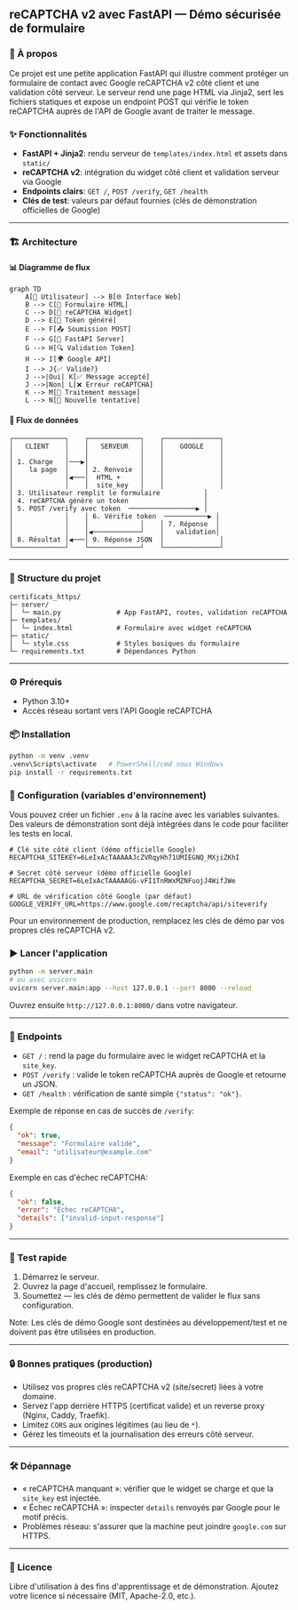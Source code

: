 ## reCAPTCHA v2 avec FastAPI — Démo sécurisée de formulaire

### 🧭 À propos

Ce projet est une petite application FastAPI qui illustre comment protéger un formulaire de contact avec Google reCAPTCHA v2 côté client et une validation côté serveur. Le serveur rend une page HTML via Jinja2, sert les fichiers statiques et expose un endpoint POST qui vérifie le token reCAPTCHA auprès de l'API de Google avant de traiter le message.

### ✨ Fonctionnalités

- **FastAPI + Jinja2**: rendu serveur de `templates/index.html` et assets dans `static/`
- **reCAPTCHA v2**: intégration du widget côté client et validation serveur via Google
- **Endpoints clairs**: `GET /`, `POST /verify`, `GET /health`
- **Clés de test**: valeurs par défaut fournies (clés de démonstration officielles de Google)

---

### 🏗️ Architecture

#### 📊 Diagramme de flux

```mermaid
graph TD
    A[👤 Utilisateur] --> B[🌐 Interface Web]
    B --> C[📝 Formulaire HTML]
    C --> D[🤖 reCAPTCHA Widget]
    D --> E[🔐 Token généré]
    E --> F[📤 Soumission POST]
    F --> G[🐍 FastAPI Server]
    G --> H[🔍 Validation Token]
    H --> I[🌍 Google API]
    I --> J{✅ Valide?}
    J -->|Oui| K[✅ Message accepté]
    J -->|Non| L[❌ Erreur reCAPTCHA]
    K --> M[📧 Traitement message]
    L --> N[🔄 Nouvelle tentative]
```

#### 🔄 Flux de données

```
┌─────────────┐    ┌─────────────┐    ┌──────────────┐
│   CLIENT    │    │   SERVEUR   │    │    GOOGLE    │
│             │    │             │    │              │
│ 1. Charge   │───▶│             │    │              │
│    la page  │    │ 2. Renvoie  │    │              │
│             │◀───│  HTML +     │    │              │
│             │    │  site_key   │    │              │
│ 3. Utilisateur remplit le formulaire           │
│ 4. reCAPTCHA génère un token                   │
│ 5. POST /verify avec token  ─────────────────▶ │
│             │    │ 6. Vérifie token  ───────────▶ │
│             │    │             │    │ 7. Réponse  │
│             │    │◀────────────┘    │   validation│
│ 8. Résultat │◀───│ 9. Réponse JSON  │              │
└─────────────┘    └─────────────┘    └──────────────┘
```

---

### 📂 Structure du projet

```
certificats_https/
├─ server/
│  └─ main.py              # App FastAPI, routes, validation reCAPTCHA
├─ templates/
│  └─ index.html           # Formulaire avec widget reCAPTCHA
├─ static/
│  └─ style.css            # Styles basiques du formulaire
└─ requirements.txt        # Dépendances Python
```

---

### ⚙️ Prérequis

- Python 3.10+
- Accès réseau sortant vers l'API Google reCAPTCHA

### 📦 Installation

```bash
python -m venv .venv
.venv\Scripts\activate   # PowerShell/cmd sous Windows
pip install -r requirements.txt
```

### 🔐 Configuration (variables d'environnement)

Vous pouvez créer un fichier `.env` à la racine avec les variables suivantes. Des valeurs de démonstration sont déjà intégrées dans le code pour faciliter les tests en local.

```env
# Clé site côté client (démo officielle Google)
RECAPTCHA_SITEKEY=6LeIxAcTAAAAAJcZVRqyHh71UMIEGNQ_MXjiZKhI

# Secret côté serveur (démo officielle Google)
RECAPTCHA_SECRET=6LeIxAcTAAAAAGG-vFI1TnRWxMZNFuojJ4WifJWe

# URL de vérification côté Google (par défaut)
GOOGLE_VERIFY_URL=https://www.google.com/recaptcha/api/siteverify
```

Pour un environnement de production, remplacez les clés de démo par vos propres clés reCAPTCHA v2.

### ▶️ Lancer l'application

```bash
python -m server.main
# ou avec uvicorn
uvicorn server.main:app --host 127.0.0.1 --port 8000 --reload
```

Ouvrez ensuite `http://127.0.0.1:8000/` dans votre navigateur.

---

### 🚏 Endpoints

- `GET /` : rend la page du formulaire avec le widget reCAPTCHA et la `site_key`.
- `POST /verify` : valide le token reCAPTCHA auprès de Google et retourne un JSON.
- `GET /health` : vérification de santé simple `{"status": "ok"}`.

Exemple de réponse en cas de succès de `/verify`:

```json
{
  "ok": true,
  "message": "Formulaire validé",
  "email": "utilisateur@example.com"
}
```

Exemple en cas d'échec reCAPTCHA:

```json
{
  "ok": false,
  "error": "Échec reCAPTCHA",
  "details": ["invalid-input-response"]
}
```

---

### 🧪 Test rapide

1. Démarrez le serveur.
2. Ouvrez la page d'accueil, remplissez le formulaire.
3. Soumettez — les clés de démo permettent de valider le flux sans configuration.

Note: Les clés de démo Google sont destinées au développement/test et ne doivent pas être utilisées en production.

---

### 🔒 Bonnes pratiques (production)

- Utilisez vos propres clés reCAPTCHA v2 (site/secret) liées à votre domaine.
- Servez l'app derrière HTTPS (certificat valide) et un reverse proxy (Nginx, Caddy, Traefik).
- Limitez `CORS` aux origines légitimes (au lieu de `*`).
- Gérez les timeouts et la journalisation des erreurs côté serveur.

---

### 🛠️ Dépannage

- « reCAPTCHA manquant »: vérifier que le widget se charge et que la `site_key` est injectée.
- « Échec reCAPTCHA »: inspecter `details` renvoyés par Google pour le motif précis.
- Problèmes réseau: s'assurer que la machine peut joindre `google.com` sur HTTPS.

---

### 📄 Licence

Libre d'utilisation à des fins d'apprentissage et de démonstration. Ajoutez votre licence si nécessaire (MIT, Apache-2.0, etc.).


